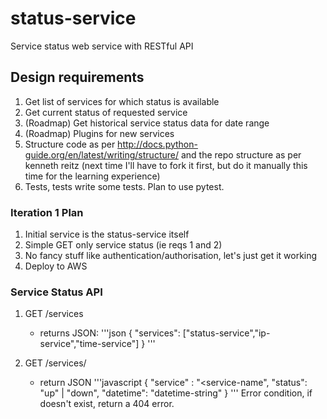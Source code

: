 # status-service
Service status web service with RESTful API

## Design requirements
1. Get list of services for which status is available
2. Get current status of requested service
3. (Roadmap) Get historical service status data for date range
4. (Roadmap) Plugins for new services
5. Structure code as per
http://docs.python-guide.org/en/latest/writing/structure/ and the repo
structure as per kenneth reitz (next time I'll have to fork it first, but do it
manually this time for the learning experience)
6. Tests, tests write some tests. Plan to use pytest.

### Iteration 1 Plan
1. Initial service is the status-service itself
2. Simple GET only service status (ie reqs 1 and 2)
3. No fancy stuff like authentication/authorisation, let's just get it working
4. Deploy to AWS

### Service Status API
1. GET /services
    * returns JSON:
    '''json
    {
     "services": ["status-service","ip-service","time-service"]
    }
    '''

2. GET /services/<service-name>
    * return JSON
    '''javascript
    {
     "service" : "<service-name",
     "status": "up" | "down",
     "datetime": "datetime-string"
    }
    '''
Error condition, if <service-name> doesn't exist, return a 404 error.
